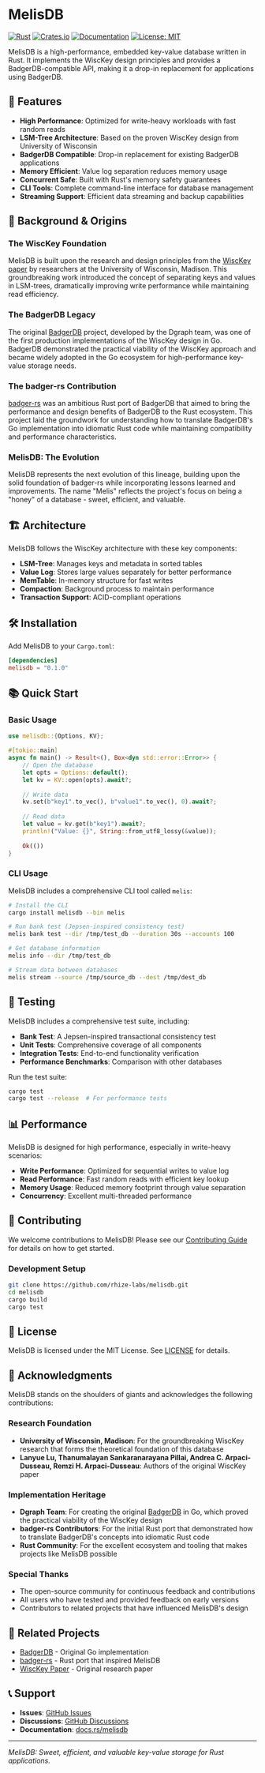 # MelisDB

[![Rust](https://github.com/laohanlinux/melisdb/workflows/Rust/badge.svg)](https://github.com/laohanlinux/melisdb/actions)
[![Crates.io](https://img.shields.io/crates/v/melisdb.svg)](https://crates.io/crates/melisdb)
[![Documentation](https://docs.rs/melisdb/badge.svg)](https://docs.rs/melisdb)
[![License: MIT](https://img.shields.io/badge/License-MIT-yellow.svg)](https://opensource.org/licenses/MIT)

MelisDB is a high-performance, embedded key-value database written in Rust. It implements the WiscKey design principles and provides a BadgerDB-compatible API, making it a drop-in replacement for applications using BadgerDB.

## 🚀 Features

- **High Performance**: Optimized for write-heavy workloads with fast random reads
- **LSM-Tree Architecture**: Based on the proven WiscKey design from University of Wisconsin
- **BadgerDB Compatible**: Drop-in replacement for existing BadgerDB applications
- **Memory Efficient**: Value log separation reduces memory usage
- **Concurrent Safe**: Built with Rust's memory safety guarantees
- **CLI Tools**: Complete command-line interface for database management
- **Streaming Support**: Efficient data streaming and backup capabilities

## 📖 Background & Origins

### The WiscKey Foundation

MelisDB is built upon the research and design principles from the [WiscKey paper](https://www.usenix.org/system/files/conference/fast16/fast16-papers-lu.pdf) by researchers at the University of Wisconsin, Madison. This groundbreaking work introduced the concept of separating keys and values in LSM-trees, dramatically improving write performance while maintaining read efficiency.

### The BadgerDB Legacy

The original [BadgerDB](https://github.com/dgraph-io/badger) project, developed by the Dgraph team, was one of the first production implementations of the WiscKey design in Go. BadgerDB demonstrated the practical viability of the WiscKey approach and became widely adopted in the Go ecosystem for high-performance key-value storage needs.

### The badger-rs Contribution

[badger-rs](https://github.com/laohanlinux/badger-rs) was an ambitious Rust port of BadgerDB that aimed to bring the performance and design benefits of BadgerDB to the Rust ecosystem. This project laid the groundwork for understanding how to translate BadgerDB's Go implementation into idiomatic Rust code while maintaining compatibility and performance characteristics.

### MelisDB: The Evolution

MelisDB represents the next evolution of this lineage, building upon the solid foundation of badger-rs while incorporating lessons learned and improvements. The name "Melis" reflects the project's focus on being a "honey" of a database - sweet, efficient, and valuable.

## 🏗️ Architecture

MelisDB follows the WiscKey architecture with these key components:

- **LSM-Tree**: Manages keys and metadata in sorted tables
- **Value Log**: Stores large values separately for better performance
- **MemTable**: In-memory structure for fast writes
- **Compaction**: Background process to maintain performance
- **Transaction Support**: ACID-compliant operations

## 🛠️ Installation

Add MelisDB to your `Cargo.toml`:

```toml
[dependencies]
melisdb = "0.1.0"
```

## 📚 Quick Start

### Basic Usage

```rust
use melisdb::{Options, KV};

#[tokio::main]
async fn main() -> Result<(), Box<dyn std::error::Error>> {
    // Open the database
    let opts = Options::default();
    let kv = KV::open(opts).await?;
    
    // Write data
    kv.set(b"key1".to_vec(), b"value1".to_vec(), 0).await?;
    
    // Read data
    let value = kv.get(b"key1").await?;
    println!("Value: {}", String::from_utf8_lossy(&value));
    
    Ok(())
}
```

### CLI Usage

MelisDB includes a comprehensive CLI tool called `melis`:

```bash
# Install the CLI
cargo install melisdb --bin melis

# Run bank test (Jepsen-inspired consistency test)
melis bank test --dir /tmp/test_db --duration 30s --accounts 100

# Get database information
melis info --dir /tmp/test_db

# Stream data between databases
melis stream --source /tmp/source_db --dest /tmp/dest_db
```

## 🧪 Testing

MelisDB includes a comprehensive test suite, including:

- **Bank Test**: A Jepsen-inspired transactional consistency test
- **Unit Tests**: Comprehensive coverage of all components
- **Integration Tests**: End-to-end functionality verification
- **Performance Benchmarks**: Comparison with other databases

Run the test suite:

```bash
cargo test
cargo test --release  # For performance tests
```

## 📊 Performance

MelisDB is designed for high performance, especially in write-heavy scenarios:

- **Write Performance**: Optimized for sequential writes to value log
- **Read Performance**: Fast random reads with efficient key lookup
- **Memory Usage**: Reduced memory footprint through value separation
- **Concurrency**: Excellent multi-threaded performance

## 🤝 Contributing

We welcome contributions to MelisDB! Please see our [Contributing Guide](CONTRIBUTING.md) for details on how to get started.

### Development Setup

```bash
git clone https://github.com/rhize-labs/melisdb.git
cd melisdb
cargo build
cargo test
```

## 📄 License

MelisDB is licensed under the MIT License. See [LICENSE](LICENSE) for details.

## 🙏 Acknowledgments

MelisDB stands on the shoulders of giants and acknowledges the following contributions:

### Research Foundation
- **University of Wisconsin, Madison**: For the groundbreaking WiscKey research that forms the theoretical foundation of this database
- **Lanyue Lu, Thanumalayan Sankaranarayana Pillai, Andrea C. Arpaci-Dusseau, Remzi H. Arpaci-Dusseau**: Authors of the original WiscKey paper

### Implementation Heritage
- **Dgraph Team**: For creating the original [BadgerDB](https://github.com/dgraph-io/badger) in Go, which proved the practical viability of the WiscKey design
- **badger-rs Contributors**: For the initial Rust port that demonstrated how to translate BadgerDB's concepts into idiomatic Rust code
- **Rust Community**: For the excellent ecosystem and tooling that makes projects like MelisDB possible

### Special Thanks
- The open-source community for continuous feedback and contributions
- All users who have tested and provided feedback on early versions
- Contributors to related projects that have influenced MelisDB's design

## 🔗 Related Projects

- [BadgerDB](https://github.com/dgraph-io/badger) - Original Go implementation
- [badger-rs](https://github.com/laohanlinux/badger-rs) - Rust port that inspired MelisDB
- [WiscKey Paper](https://www.usenix.org/system/files/conference/fast16/fast16-papers-lu.pdf) - Original research paper

## 📞 Support

- **Issues**: [GitHub Issues](https://github.com/laohanlinux/melisdb/issues)
- **Discussions**: [GitHub Discussions](https://github.com/laohanlinux/melisdb/discussions)
- **Documentation**: [docs.rs/melisdb](https://docs.rs/melisdb)

---

*MelisDB: Sweet, efficient, and valuable key-value storage for Rust applications.*